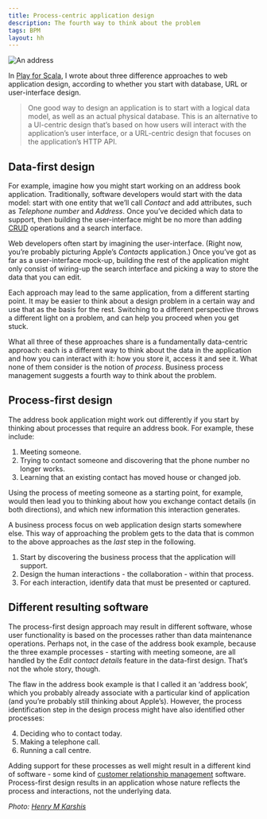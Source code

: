```yaml
---
title: Process-centric application design
description: The fourth way to think about the problem
tags: BPM
layout: hh
---
```


![An address](address.jpg)

In [Play for Scala](http://bit.ly/playscala2p), I wrote about three difference approaches to web application design, according to whether you start with database, URL or user-interface design.

> One good way to design an application is to start with a logical data model, as well as an actual physical database. This is an alternative to a UI-centric design that’s based on how users will interact with the application’s user interface, or a URL-centric design that focuses on the application’s HTTP API.

## Data-first design

For example, imagine how you might start working on an address book application. Traditionally, software developers would start with the data model: start with one entity that we’ll call _Contact_ and add attributes, such as _Telephone number_ and _Address_. Once you’ve decided which data to support, then building the user-interface might be no more than adding [CRUD](http://en.wikipedia.org/wiki/Create,_read,_update_and_delete) operations and a search interface.

Web developers often start by imagining the user-interface. (Right now, you’re probably picturing Apple’s _Contacts_ application.) Once you’ve got as far as a user-interface mock-up, building the rest of the application might only consist of wiring-up the search interface and picking a way to store the data that you can edit.

Each approach may lead to the same application, from a different starting point. It may be easier to think about a design problem in a certain way and use that as the basis for the rest. Switching to a different perspective throws a different light on a problem, and can help you proceed when you get stuck.

What all three of these approaches share is a fundamentally data-centric approach: each is a different way to think about the data in the application and how you can interact with it: how you store it, access it and see it. What none of them consider is the notion of _process_. Business process management suggests a fourth way to think about the problem.

## Process-first design

The address book application might work out differently if you start by thinking about processes that require an address book. For example, these include:

1. Meeting someone.
2. Trying to contact someone and discovering that the phone number no longer works.
3. Learning that an existing contact has moved house or changed job.

Using the process of meeting someone as a starting point, for example, would then lead you to thinking about how you exchange contact details (in both directions), and which new information this interaction generates.

A business process focus on web application design starts somewhere else. This way of approaching the problem gets to the data that is common to the above approaches as the _last_ step in the following.

1. Start by discovering the business process that the application will support.
2. Design the human interactions - the collaboration - within that process.
3. For each interaction, identify data that must be presented or captured.

## Different resulting software

The process-first design approach may result in different software, whose user functionality is based on the processes rather than data maintenance operations. Perhaps not, in the case of the address book example, because the three example processes - starting with meeting someone, are all handled by the _Edit contact details_ feature in the data-first design. That’s not the whole story, though.

The flaw in the address book example is that I called it an ‘address book’, which you probably already associate with a particular kind of application (and you’re probably still thinking about Apple’s). However, the process identification step in the design process might have also identified other processes:

4. Deciding who to contact today.
5. Making a telephone call.
6. Running a call centre.

Adding support for these processes as well might result in a different kind of software - some kind of [customer relationship management](http://en.wikipedia.org/wiki/Customer_relationship_management) software. Process-first design results in an application whose nature reflects the process and interactions, not the underlying data.

_Photo: [Henry M Karshis](https://www.flickr.com/photos/hmk/3972213129)_
